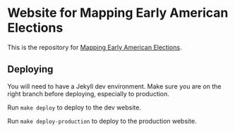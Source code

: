 # Website for Mapping Early American Elections

This is the repository for [Mapping Early American Elections](http://earlyamericanelections.org/).

## Deploying

You will need to have a Jekyll dev environment. Make sure you are on the right branch before deploying, especially to production.

Run `make deploy` to deploy to the dev website.

Run `make deploy-production` to deploy to the production website.
